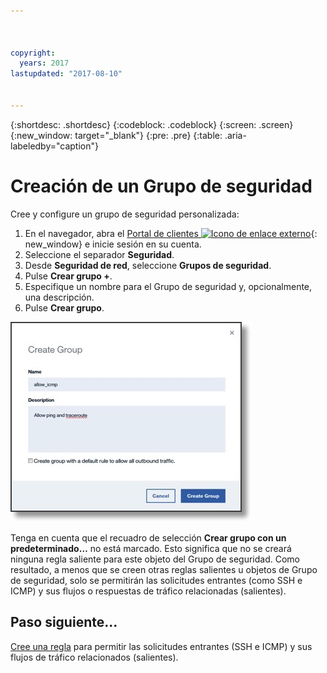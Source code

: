 ```yaml
---



copyright:
  years: 2017
lastupdated: "2017-08-10"


---
```


{:shortdesc: .shortdesc}
{:codeblock: .codeblock}
{:screen: .screen}
{:new_window: target="_blank"}
{:pre: .pre}
{:table: .aria-labeledby="caption"}

# Creación de un Grupo de seguridad
Cree y configure un grupo de seguridad personalizada:

1. En el navegador, abra el [Portal de clientes ![Icono de enlace externo](../../icons/launch-glyph.svg "Icono de enlace externo")](https://control.softlayer.com/){: new_window} e inicie sesión en su cuenta.
2.	Seleccione el separador **Seguridad**.
3. Desde **Seguridad de red**, seleccione **Grupos de seguridad**.
4.	Pulse **Crear grupo +**.
5.	Especifique un nombre para el Grupo de seguridad y, opcionalmente, una descripción.
6. Pulse **Crear grupo**.

![Crear un Grupo de seguridad](./images/create_sg.jpg)

Tenga en cuenta que el recuadro de selección **Crear grupo con un predeterminado…** no está marcado. Esto significa que no se creará ninguna regla saliente para este objeto del Grupo de seguridad. Como resultado, a menos que se creen otras reglas salientes u objetos de Grupo de seguridad, solo se permitirán las solicitudes entrantes (como SSH e ICMP) y sus flujos o respuestas de tráfico relacionadas (salientes).

## Paso siguiente...
[Cree una regla](csg_rule.html) para permitir las solicitudes entrantes (SSH e ICMP) y sus flujos de tráfico relacionados (salientes).  
